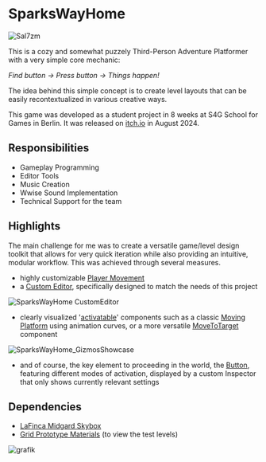 # SparksWayHome

![Sal7zm](https://github.com/user-attachments/assets/f5a078a6-8d7c-409e-b66f-089dada4b7ea)

This is a cozy and somewhat puzzely Third-Person Adventure Platformer with a very simple core mechanic:

*Find button -> Press button -> Things happen!*

The idea behind this simple concept is to create level layouts that can be easily recontextualized in various creative ways.

This game was developed as a student project in 8 weeks at S4G School for Games in Berlin. It was released on [itch.io](https://s4g.itch.io/sparks-way-home) in August 2024.

## Responsibilities
- Gameplay Programming
- Editor Tools
- Music Creation
- Wwise Sound Implementation
- Technical Support for the team

## Highlights
The main challenge for me was to create a versatile game/level design toolkit that allows for very quick iteration while also providing an intuitive, modular workflow. This was achieved through several measures. 

- highly customizable [Player Movement](https://github.com/wolfgangkatzensprung/SparksWayHome/blob/main/Assets/_Player/Player%20Scripts/PlayerMovement.cs)
- a [Custom Editor](https://github.com/wolfgangkatzensprung/SparksWayHome/blob/main/Assets/Editor/SparksWayHomeEditorWindow.cs), specifically designed to match the needs of this project

![SparksWayHome CustomEditor](https://github.com/user-attachments/assets/cbd01d94-1077-4ad4-97f0-07cddfdaa75f)

- clearly visualized '[activatable](https://github.com/wolfgangkatzensprung/SparksWayHome/blob/main/Assets/_Level/Mechanics/Activatable.cs)' components such as a classic [Moving Platform](https://github.com/wolfgangkatzensprung/SparksWayHome/blob/main/Assets/_Level/Mechanics/MovingPlatform.cs) using animation curves, or a more versatile [MoveToTarget](https://github.com/wolfgangkatzensprung/SparksWayHome/blob/main/Assets/_Level/Mechanics/MoveToTarget.cs) component

![SparksWayHome_GizmosShowcase](https://github.com/user-attachments/assets/ec819713-c26c-4884-9558-7029fd30c342)

- and of course, the key element to proceeding in the world, the [Button](https://github.com/wolfgangkatzensprung/SparksWayHome/blob/main/Assets/_Level/Mechanics/ButtonScript.cs), featuring different modes of activation, displayed by a custom Inspector that only shows currently relevant settings

## Dependencies
- [LaFinca Midgard Skybox](https://assetstore.unity.com/packages/2d/textures-materials/sky/midgard-skybox-273733)
- [Grid Prototype Materials](https://assetstore.unity.com/packages/2d/textures-materials/grid-prototype-materials-214264) (to view the test levels)

![grafik](https://github.com/user-attachments/assets/1f06efff-0a03-415a-ac53-2e9ce7807b68)
